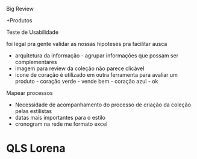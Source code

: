 Big Review

+Produtos

Teste de Usabilidade

foi legal pra gente validar as nossas hipoteses pra facilitar ausca


- arquitetura da informação - agrupar informações que possam ser complementares
- imagem para review da coleção não parece clicável
- icone de coração é utilizado em outra ferramenta para avaliar um produto - coração verde - vende bem - coração azul - ok



Mapear processos
- Necessidade de acompanhamento do processo de criação da coleção pelas estilistas
- datas mais importantes para o estilo
- cronogram na rede me formato excel




# QLS Lorena



